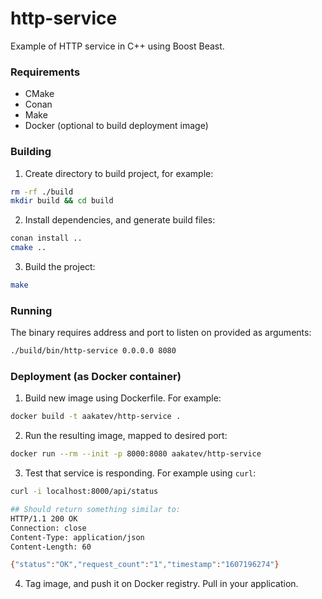 # http-service

Example of HTTP service in C++ using Boost Beast.

### Requirements

- CMake
- Conan
- Make
- Docker (optional to build deployment image)

### Building

1. Create directory to build project, for example:

```bash
rm -rf ./build
mkdir build && cd build
```

2. Install dependencies, and generate build files:

```bash
conan install ..
cmake ..
```

3. Build the project:

```bash
make
```

### Running

The binary requires address and port to listen on provided as arguments:

```bash
./build/bin/http-service 0.0.0.0 8080
```

### Deployment (as Docker container)

1. Build new image using Dockerfile. For example:

```bash
docker build -t aakatev/http-service .
```

2. Run the resulting image, mapped to desired port:

```bash
docker run --rm --init -p 8000:8080 aakatev/http-service
```

3. Test that service is responding. For example using `curl`:

```bash
curl -i localhost:8000/api/status

## Should return something similar to:
HTTP/1.1 200 OK
Connection: close
Content-Type: application/json
Content-Length: 60

{"status":"OK","request_count":"1","timestamp":"1607196274"}
```

4. Tag image, and push it on Docker registry. Pull in your application.
